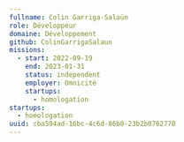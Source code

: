 ```yaml
---
fullname: Colin Garriga-Salaün
role: Développeur
domaine: Développement
github: ColinGarrigaSalaun
missions:
  - start: 2022-09-19
    end: 2023-01-31
    status: independent
    employer: Omnicité
    startups:
      - homologation
startups:
  - homologation
uuid: cba594ad-16bc-4c6d-86b0-23b2b0762770
---
```

